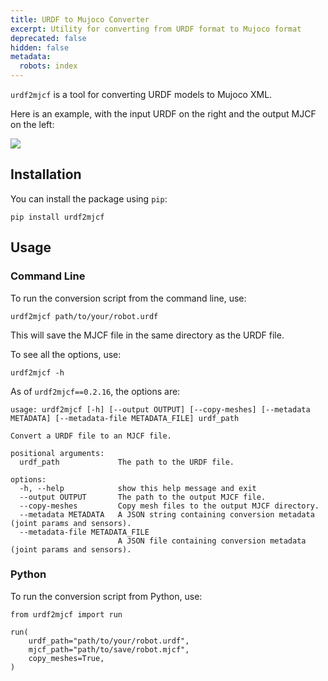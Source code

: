 ```yaml
---
title: URDF to Mujoco Converter
excerpt: Utility for converting from URDF format to Mujoco format
deprecated: false
hidden: false
metadata:
  robots: index
---
```

`urdf2mjcf` is a tool for converting URDF models to Mujoco XML.

Here is an example, with the input URDF on the right and the output MJCF on the left:

<Image align="center" src="https://files.readme.io/88353b2712e56119be059d02b21b61ef0f220713053b23eeab57770691a287d2-Screenshot_2025-01-29_at_15.29.15.png" />

## Installation

You can install the package using `pip`:

```
pip install urdf2mjcf
```

## Usage

### Command Line

To run the conversion script from the command line, use:

```
urdf2mjcf path/to/your/robot.urdf
```

This will save the MJCF file in the same directory as the URDF file.

To see all the options, use:

```
urdf2mjcf -h
```

As of `urdf2mjcf==0.2.16`, the options are:

```
usage: urdf2mjcf [-h] [--output OUTPUT] [--copy-meshes] [--metadata METADATA] [--metadata-file METADATA_FILE] urdf_path

Convert a URDF file to an MJCF file.

positional arguments:
  urdf_path             The path to the URDF file.

options:
  -h, --help            show this help message and exit
  --output OUTPUT       The path to the output MJCF file.
  --copy-meshes         Copy mesh files to the output MJCF directory.
  --metadata METADATA   A JSON string containing conversion metadata (joint params and sensors).
  --metadata-file METADATA_FILE
                        A JSON file containing conversion metadata (joint params and sensors).
```

### Python

To run the conversion script from Python, use:

```
from urdf2mjcf import run

run(
    urdf_path="path/to/your/robot.urdf",
    mjcf_path="path/to/save/robot.mjcf",
    copy_meshes=True,
)
```